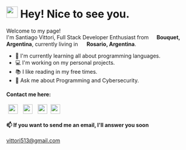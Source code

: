 <h1><img src="https://emojis.slackmojis.com/emojis/images/1531849430/4246/blob-sunglasses.gif?1531849430" width="30"/> Hey! Nice to see you.</h1>


<p>Welcome to my page! </br> I'm Santiago Vittori, Full Stack Developer Enthusiast from <img src="https://image.flaticon.com/icons/png/512/3909/3909430.png" width="13"/> <b>Bouquet, Argentina</b>, currently living in <img src="https://image.flaticon.com/icons/png/512/595/595562.png" width="15"/> <b>Rosario, Argentina</b>. </p>
   
- 🌱 I'm currently learning all about programming languages.
- 💻 I'm working on my personal projects.
- 📚 I like reading in my free times.
- 💭 Ask me about Programming and Cybersecurity.

<h4 align="left">Contact me here:</h4>
<p align="left">
<a href="https://twitter.com/spoilyzer" target="blank"><img align="center" src="https://raw.githubusercontent.com/rahuldkjain/github-profile-readme-generator/master/src/images/icons/Social/twitter.svg" alt="spoilyzer" height="25" width="25" HSPACE="5"/></a>
<a href="https://linkedin.com/in/santiago-vittori" target="blank"><img align="center" src="https://raw.githubusercontent.com/rahuldkjain/github-profile-readme-generator/master/src/images/icons/Social/linked-in-alt.svg" alt="santiago-vittori" height="25" width="25" HSPACE="5"/></a>
<a href="https://github.com/spoilyzer" target="blank"><img align="center" src="https://raw.githubusercontent.com/rahuldkjain/github-profile-readme-generator/master/src/images/icons/Social/github.svg" alt="spoilyzer" height="25" width="25" HSPACE="5"/></a>
<a href="https://hackerone.com/spoilyzer" target="blank"><img align="center" src="https://cdn.icon-icons.com/icons2/2108/PNG/512/hackerone_icon_130914.png" alt="spoilyzer" height="25" width="25" /></a>
</p>   
   
#### **📫 If you want to send me an email, I'll answer you soon**
  vittori513@gmail.com
